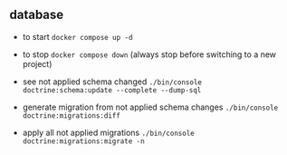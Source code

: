 ## database

* to start `docker compose up -d`
* to stop `docker compose down` (always stop before switching to a new project)

* see not applied schema changed `./bin/console doctrine:schema:update --complete --dump-sql`
* generate migration from not applied schema changes `./bin/console doctrine:migrations:diff`
* apply all not applied migrations `./bin/console doctrine:migrations:migrate -n`
